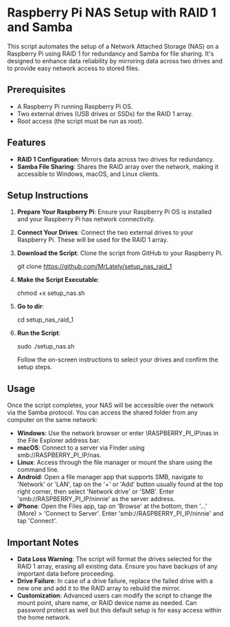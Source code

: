 # Raspberry Pi NAS Setup with RAID 1 and Samba

This script automates the setup of a Network Attached Storage (NAS) on a Raspberry Pi using RAID 1 for redundancy and Samba for file sharing. It's designed to enhance data reliability by mirroring data across two drives and to provide easy network access to stored files.

## Prerequisites

- A Raspberry Pi running Raspberry Pi OS.
- Two external drives (USB drives or SSDs) for the RAID 1 array.
- Root access (the script must be run as root).

## Features

- **RAID 1 Configuration**: Mirrors data across two drives for redundancy.
- **Samba File Sharing**: Shares the RAID array over the network, making it accessible to Windows, macOS, and Linux clients.

## Setup Instructions

1. **Prepare Your Raspberry Pi**: Ensure your Raspberry Pi OS is installed and your Raspberry Pi has network connectivity.

2. **Connect Your Drives**: Connect the two external drives to your Raspberry Pi. These will be used for the RAID 1 array.

3. **Download the Script**: Clone the script from GitHub to your Raspberry Pi.

   git clone https://github.com/MrLately/setup_nas_raid_1

4. **Make the Script Executable**:

   chmod +x setup_nas.sh

5. **Go to dir**:

   cd setup_nas_raid_1
   
6. **Run the Script**:

   sudo ./setup_nas.sh
   
   Follow the on-screen instructions to select your drives and confirm the setup steps.

## Usage

Once the script completes, your NAS will be accessible over the network via the Samba protocol. You can access the shared folder from any computer on the same network:

- **Windows**: Use the network browser or enter \\RASPBERRY_PI_IP\nas in the File Explorer address bar.
- **macOS**: Connect to a server via Finder using smb://RASPBERRY_PI_IP/nas.
- **Linux**: Access through the file manager or mount the share using the command line.
- **Android**: Open a file manager app that supports SMB, navigate to 'Network' or 'LAN', tap on the '+' or 'Add' button usually found at the top right corner, then select 'Network drive' or 'SMB'. Enter 'smb://RASPBERRY_PI_IP/ninnie' as the server address.
- **iPhone**: Open the Files app, tap on 'Browse' at the bottom, then '...' (More) > 'Connect to Server'. Enter 'smb://RASPBERRY_PI_IP/ninnie' and tap 'Connect'.

  
## Important Notes

- **Data Loss Warning**: The script will format the drives selected for the RAID 1 array, erasing all existing data. Ensure you have backups of any important data before proceeding.
- **Drive Failure**: In case of a drive failure, replace the failed drive with a new one and add it to the RAID array to rebuild the mirror.
- **Customization**: Advanced users can modify the script to change the mount point, share name, or RAID device name as needed. Can password protect as well but this
default setup is for easy access within the home network.






